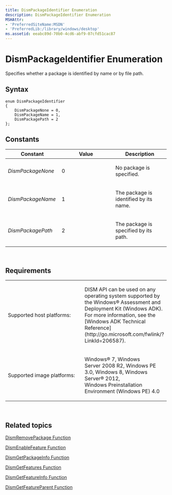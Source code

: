 ```yaml
---
title: DismPackageIdentifier Enumeration
description: DismPackageIdentifier Enumeration
MSHAttr:
- 'PreferredSiteName:MSDN'
- 'PreferredLib:/library/windows/desktop'
ms.assetid: eeabc89d-70b0-4cd6-abf9-07cfd51cac87
---
```


# DismPackageIdentifier Enumeration


Specifies whether a package is identified by name or by file path.

## <span id="Syntax"></span><span id="syntax"></span><span id="SYNTAX"></span>Syntax


``` syntax
enum DismPackageIdentifier
{
    DismPackageNone = 0,
    DismPackageName = 1,
    DismPackagePath = 2
};
```

## <span id="Constants"></span><span id="constants"></span><span id="CONSTANTS"></span>Constants


<table>
<colgroup>
<col width="33%" />
<col width="33%" />
<col width="33%" />
</colgroup>
<thead>
<tr class="header">
<th>Constant</th>
<th>Value</th>
<th>Description</th>
</tr>
</thead>
<tbody>
<tr class="odd">
<td><p><em>DismPackageNone</em></p></td>
<td><p>0</p></td>
<td><p>No package is specified.</p></td>
</tr>
<tr class="even">
<td><p><em>DismPackageName</em></p></td>
<td><p>1</p></td>
<td><p>The package is identified by its name.</p></td>
</tr>
<tr class="odd">
<td><p><em>DismPackagePath</em></p></td>
<td><p>2</p></td>
<td><p>The package is specified by its path.</p></td>
</tr>
</tbody>
</table>

 

## <span id="Requirements"></span><span id="requirements"></span><span id="REQUIREMENTS"></span>Requirements


<table>
<colgroup>
<col width="50%" />
<col width="50%" />
</colgroup>
<tbody>
<tr class="odd">
<td><p>Supported host platforms:</p></td>
<td><p>DISM API can be used on any operating system supported by the Windows® Assessment and Deployment Kit (Windows ADK). For more information, see the [Windows ADK Technical Reference](http://go.microsoft.com/fwlink/?LinkId=206587).</p></td>
</tr>
<tr class="even">
<td><p>Supported image platforms:</p></td>
<td><p>Windows® 7, Windows Server 2008 R2, Windows PE 3.0, Windows 8, Windows Server® 2012, Windows Preinstallation Environment (Windows PE) 4.0</p></td>
</tr>
</tbody>
</table>

 

## <span id="related_topics"></span>Related topics


[DismRemovePackage Function](dismremovepackage-function.md)

[DismEnableFeature Function](dismenablefeature-function.md)

[DismGetPackageInfo Function](dismgetpackageinfo-function.md)

[DismGetFeatures Function](dismgetfeatures-function.md)

[DismGetFeatureInfo Function](dismgetfeatureinfo-function.md)

[DismGetFeatureParent Function](dismgetfeatureparent-function.md)

 

 




